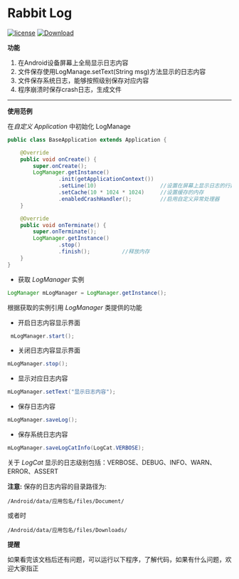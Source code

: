 # Rabbit Log
[![license](https://img.shields.io/badge/license-Apache%202.0-brightgreen.svg?style=flat)](https://www.apache.org/licenses/LICENSE-2.0) [![Download](https://api.bintray.com/packages/andy-home/maven/Rabbit-Log/images/download.svg) ](https://bintray.com/andy-home/maven/Rabbit-Log/_latestVersion)



**功能**
1. 在Android设备屏幕上全局显示日志内容
2. 文件保存使用LogManage.setText(String msg)方法显示的日志内容
3. 文件保存系统日志，能够按照级别保存对应内容
4. 程序崩溃时保存crash日志，生成文件
---
**使用范例**

在*自定义 Application* 中初始化 LogManage
```Java
public class BaseApplication extends Application {

    @Override
    public void onCreate() {
        super.onCreate();
        LogManager.getInstance()
                .init(getApplicationContext())
                .setLine(10)                    //设置在屏幕上显示日志的行数
                .setCache(10 * 1024 * 1024)     //设置缓存的内存
                .enabledCrashHandler();         //启用自定义异常处理器
    }

    @Override
    public void onTerminate() {
        super.onTerminate();
        LogManager.getInstance()
                .stop()
                .finish();          //释放内存
    }
}
```
* 获取 *LogManager* 实例
```Java
LogManager mLogManager = LogManager.getInstance();
```
根据获取的实例引用 *LogManager* 类提供的功能
* 开启日志内容显示界面
```Java
 mLogManager.start();
```
* 关闭日志内容显示界面
```Java
mLogManager.stop();
```
* 显示对应日志内容
```Java
mLogManager.setText("显示日志内容");
```
* 保存日志内容
```Java
mLogManager.saveLog();
```
* 保存系统日志内容
```Java
mLogManager.saveLogCatInfo(LogCat.VERBOSE);
```
关于 *LogCat* 显示的日志级别包括：VERBOSE、DEBUG、INFO、WARN、ERROR、ASSERT

**注意:** 保存的日志内容的目录路径为:
```
/Android/data/应用包名/files/Document/
```
或者时
```
/Android/data/应用包名/files/Downloads/
```
**提醒**

如果看完该文档后还有问题，可以运行以下程序，了解代码，如果有什么问题，欢迎大家指正
